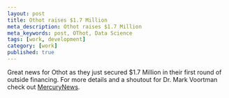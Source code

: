 ```yaml
---
layout: post
title: Othot raises $1.7 Million
meta_description: Othot raises $1.7 Million
meta_keywords: post, OThot, Data Science
tags: [work, development]
category: [work]
published: true
---
```


Great news for Othot as they just secured $1.7 Million in their first
round of outside financing. For more details and a shoutout for
Dr. Mark Voortman check out [MercuryNews](http://markets.financialcontent.com/mng-ba.mercurynews/news/read?GUID=32015429). 
